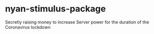 # nyan-stimulus-package
Secretly raising money to increase Server power for the duration of the Coronavirus lockdown
